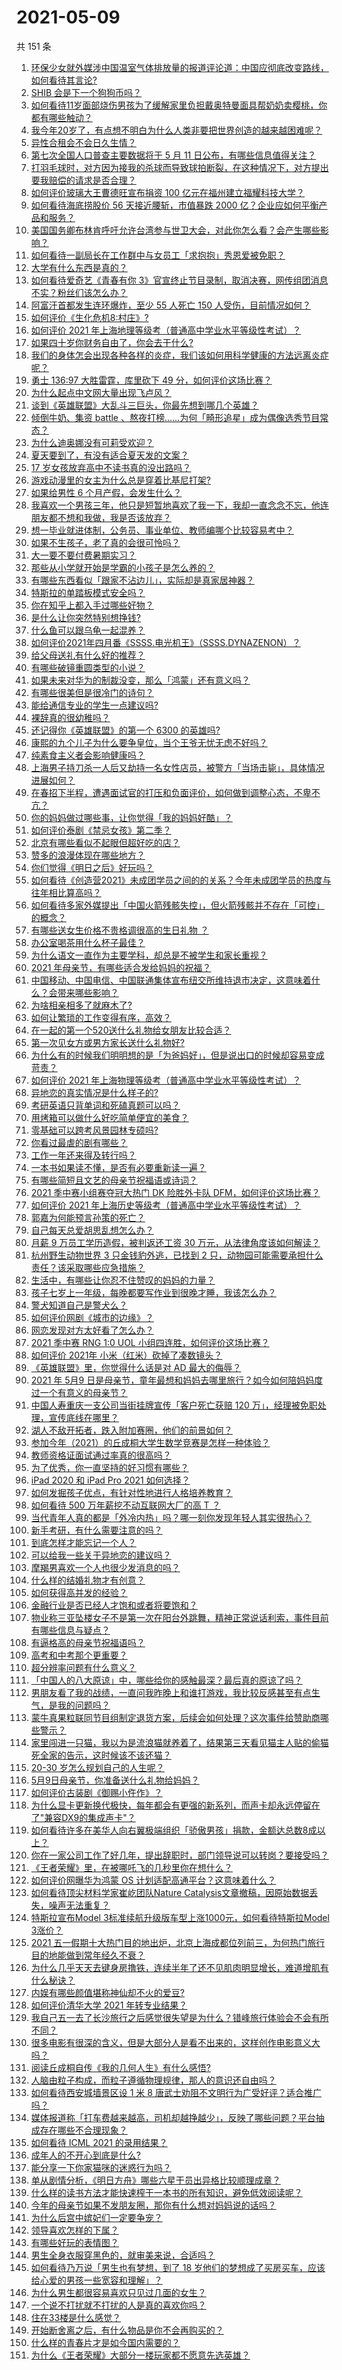 # 2021-05-09

共 151 条

<!-- BEGIN -->
<!-- 最后更新时间 Sun May 09 2021 18:01:47 GMT+0800 (China Standard Time) -->

1. [环保少女就外媒涉中国温室气体排放量的报道评论道：中国应彻底改变路线，如何看待其言论?](https://www.zhihu.com/question/458454363)
2. [SHIB 会是下一个狗狗币吗？](https://www.zhihu.com/question/455602405)
3. [如何看待11岁面部烧伤男孩为了缓解家里负担戴奥特曼面具帮奶奶卖樱桃，你都有哪些触动？](https://www.zhihu.com/question/458441722)
4. [我今年20岁了，有点想不明白为什么人类非要把世界创造的越来越困难呢？](https://www.zhihu.com/question/452475296)
5. [异性合租会不会日久生情？](https://www.zhihu.com/question/295424569)
6. [第七次全国人口普查主要数据将于 5 月 11
   日公布，有哪些信息值得关注？](https://www.zhihu.com/question/458484293)
7. [打羽毛球时，对方因为接我的杀球而导致球拍断裂，在这种情况下，对方提出要我赔偿的请求是否合理？](https://www.zhihu.com/question/458085942)
8. [如何评价玻璃大王曹德旺宣布捐资 100
   亿元在福州建立福耀科技大学？](https://www.zhihu.com/question/457562649)
9. [如何看待海底捞股价 56 天接近腰斩，市值暴跌 2000
   亿？企业应如何平衡产品和服务？](https://www.zhihu.com/question/458401875)
10. [美国国务卿布林肯呼吁允许台湾参与世卫大会，对此你怎么看？会产生哪些影响？](https://www.zhihu.com/question/458323936)
11. [如何看待一副局长在工作群中与女员工「求抱抱」秀恩爱被免职？](https://www.zhihu.com/question/458503250)
12. [大学有什么东西是真的？](https://www.zhihu.com/question/430807321)
13. [如何看待爱奇艺《青春有你
    3》官宣终止节目录制，取消决赛，网传组团消息不实？粉丝们该怎么办？](https://www.zhihu.com/question/458528380)
14. [阿富汗首都发生连环爆炸，至少 55 人死亡 150
    人受伤，目前情况如何？](https://www.zhihu.com/question/458480026)
15. [如何评价《生化危机8:村庄》?](https://www.zhihu.com/question/401056274)
16. [如何评价 2021
    年上海地理等级考（普通高中学业水平等级性考试）？](https://www.zhihu.com/question/455870799)
17. [如果四十岁你财务自由了，你会去干什么?](https://www.zhihu.com/question/323042685)
18. [我们的身体怎会出现各种各样的炎症，我们该如何用科学健康的方法远离炎症呢？](https://www.zhihu.com/question/457066503)
19. [勇士 136:97 大胜雷霆，库里砍下 49
    分，如何评价这场比赛？](https://www.zhihu.com/question/458480119)
20. [为什么起点中文网大量出现飞卢风？](https://www.zhihu.com/question/454447604)
21. [谈到《英雄联盟》大乱斗三巨头，你最先想到哪几个英雄？](https://www.zhihu.com/question/457624791)
22. [倾倒牛奶、集资 battle
    、熬夜打榜……为何「畸形追星」成为偶像选秀节目常态？](https://www.zhihu.com/question/458482372)
23. [为什么迪奥娜没有可莉受欢迎？](https://www.zhihu.com/question/458071219)
24. [夏天要到了，有没有适合夏天发的文案？](https://www.zhihu.com/question/457426438)
25. [17 岁女孩放弃高中不读书真的没出路吗？](https://www.zhihu.com/question/456404042)
26. [游戏动漫里的女主为什么总是穿着比基尼打架?](https://www.zhihu.com/question/453352120)
27. [如果给男性 6 个月产假，会发生什么？](https://www.zhihu.com/question/458379267)
28. [我喜欢一个男孩三年，他只是短暂地喜欢了我一下，我却一直念念不忘，他连朋友都不想和我做，我是否该放弃？](https://www.zhihu.com/question/457848299)
29. [想一毕业就进体制，公务员、事业单位、教师编哪个比较容易考中？](https://www.zhihu.com/question/456370248)
30. [如果不生孩子，老了真的会很可怜吗？](https://www.zhihu.com/question/444313202)
31. [大一要不要付费暑期实习？](https://www.zhihu.com/question/455448204)
32. [那些从小学就开始是学霸的小孩子是怎么养的？](https://www.zhihu.com/question/427567462)
33. [有哪些东西看似「跟家不沾边儿」，实际却是真家居神器？](https://www.zhihu.com/question/454606011)
34. [特斯拉的单踏板模式安全吗？](https://www.zhihu.com/question/457106227)
35. [你在知乎上都入手过哪些好物？](https://www.zhihu.com/question/400600549)
36. [是什么让你突然特别想挣钱?](https://www.zhihu.com/question/452130448)
37. [什么鱼可以跟乌龟一起混养？](https://www.zhihu.com/question/412373130)
38. [如何评价2021年四月番《SSSS.电光机王》（SSSS.DYNAZENON）？](https://www.zhihu.com/question/452632784)
39. [给父母送礼有什么好的推荐？](https://www.zhihu.com/question/27251347)
40. [有哪些破镜重圆类型的小说？](https://www.zhihu.com/question/367778572)
41. [如果未来对华为的制裁没变，那么「鸿蒙」还有意义吗？](https://www.zhihu.com/question/458261749)
42. [有哪些很美但是很冷门的诗句？](https://www.zhihu.com/question/375569001)
43. [能给通信专业的学生一点建议吗?](https://www.zhihu.com/question/457152857)
44. [裸辞真的很幼稚吗？](https://www.zhihu.com/question/449669673)
45. [还记得你《英雄联盟》的第一个 6300 的英雄吗?](https://www.zhihu.com/question/456821024)
46. [康熙的九个儿子为什么要争皇位，当个王爷无忧无虑不好吗？](https://www.zhihu.com/question/359062106)
47. [纯素食主义者会影响健康吗？](https://www.zhihu.com/question/453599389)
48. [上海男子持刀杀一人后又劫持一名女性店员，被警方「当场击毙」，具体情况进展如何？](https://www.zhihu.com/question/458381524)
49. [在春招下半程，遭遇面试官的打压和负面评价，如何做到调整心态，不卑不亢？](https://www.zhihu.com/question/456311851)
50. [你的妈妈做过哪些事，让你觉得「我的妈妈好酷」？](https://www.zhihu.com/question/458487978)
51. [如何评价泰剧《禁忌女孩》第二季？](https://www.zhihu.com/question/458258491)
52. [北京有哪些看似不起眼但超好吃的店？](https://www.zhihu.com/question/418606249)
53. [赞多的浪漫体现在哪些地方？](https://www.zhihu.com/question/458459520)
54. [你们觉得《明日之后》好玩吗？](https://www.zhihu.com/question/303117006)
55. [如何看待《创造营2021》未成团学员之间的的关系？今年未成团学员的热度与往年相比算高吗？](https://www.zhihu.com/question/457242228)
56. [如何看待多家外媒提出「中国火箭残骸失控」，但火箭残骸并不存在「可控」的概念？](https://www.zhihu.com/question/458384867)
57. [有哪些送女生价格不贵格调很高的生日礼物 ？](https://www.zhihu.com/question/277831030)
58. [办公室喝茶用什么杯子最佳？](https://www.zhihu.com/question/21898087)
59. [为什么语文一直作为主要学科，却总是不被学生和家长重视？](https://www.zhihu.com/question/269469146)
60. [2021 年母亲节，有哪些适合发给妈妈的祝福？](https://www.zhihu.com/question/458284693)
61. [中国移动、中国电信、中国联通集体宣布纽交所维持退市决定，这意味着什么？会带来哪些影响？](https://www.zhihu.com/question/458322456)
62. [为啥相亲相多了就麻木了?](https://www.zhihu.com/question/457773878)
63. [如何让繁琐的工作变得有序，高效？](https://www.zhihu.com/question/451336216)
64. [在一起的第一个520送什么礼物给女朋友比较合适？](https://www.zhihu.com/question/323253191)
65. [第一次见女方或男方家长送什么礼物好?](https://www.zhihu.com/question/23088823)
66. [为什么有的时候我们明明想的是「为爸妈好」，但是说出口的时候却容易变成苛责？](https://www.zhihu.com/question/458370640)
67. [如何评价 2021
    年上海物理等级考（普通高中学业水平等级性考试）？](https://www.zhihu.com/question/457401362)
68. [异地恋的真实情况是什么样子的?](https://www.zhihu.com/question/450814904)
69. [考研英语只背单词和死磕真题可以吗？](https://www.zhihu.com/question/271290200)
70. [用烤箱可以做什么好吃简单便宜的美食？](https://www.zhihu.com/question/21814613)
71. [零基础可以跨考风景园林专硕吗?](https://www.zhihu.com/question/454607882)
72. [你看过最虐的剧有哪些？](https://www.zhihu.com/question/453263383)
73. [工作一年还来得及转行吗？](https://www.zhihu.com/question/448045875)
74. [一本书如果读不懂，是否有必要重新读一遍？](https://www.zhihu.com/question/453840721)
75. [有哪些简短且文艺的母亲节祝福语或诗词？](https://www.zhihu.com/question/23724921)
76. [2021 季中赛小组赛夺冠大热门 DK 险胜外卡队
    DFM，如何评价这场比赛？](https://www.zhihu.com/question/458430509)
77. [如何评价 2021
    年上海历史等级考（普通高中学业水平等级性考试）？](https://www.zhihu.com/question/457916978)
78. [郭嘉为何能预言孙策的死亡？](https://www.zhihu.com/question/23022586)
79. [自己每天总爱胡思乱想怎么办？](https://www.zhihu.com/question/364386829)
80. [月薪 9 万员工学历造假，被判返还工资 30
    万元，从法律角度该如何解读？](https://www.zhihu.com/question/458409677)
81. [杭州野生动物世界 3 只金钱豹外逃，已找到 2
    只，动物园可能需要承担什么责任？该采取哪些应急措施？](https://www.zhihu.com/question/458351546)
82. [生活中，有哪些让你忍不住赞叹的妈妈的力量？](https://www.zhihu.com/question/458323560)
83. [孩子七岁上一年级，每晚都要写作业到很晚才睡，我该怎么办？](https://www.zhihu.com/question/453264257)
84. [警犬知道自己是警犬么？](https://www.zhihu.com/question/286005319)
85. [如何评价网剧《城市的边缘》？](https://www.zhihu.com/question/456716874)
86. [网恋发现对方太好看了怎么办？](https://www.zhihu.com/question/441357680)
87. [2021 季中赛 RNG 1:0 UOL
    小组四连胜，如何评价这场比赛？](https://www.zhihu.com/question/458401089)
88. [如何评价 2021年 小米（红米）砍掉了凑数镜头？](https://www.zhihu.com/question/458171647)
89. [《英雄联盟》里，你觉得什么话是对 AD 最大的侮辱？](https://www.zhihu.com/question/457722320)
90. [2021 年 5月9
    日是母亲节，童年最想和妈妈去哪里旅行？如今如何陪妈妈度过一个有意义的母亲节？](https://www.zhihu.com/question/458323851)
91. [中国人寿重庆一支公司当街挂牌宣传「客户死亡获赔 120
    万」，经理被免职处理，宣传底线在哪里？](https://www.zhihu.com/question/458335443)
92. [湖人不敌开拓者，跌入附加赛圈，他们的前景如何？](https://www.zhihu.com/question/458342651)
93. [参加今年（2021）的丘成桐大学生数学竞赛是怎样一种体验？](https://www.zhihu.com/question/458309120)
94. [教师资格证面试通过率真的很高吗？](https://www.zhihu.com/question/435289719)
95. [为了优秀，你一直坚持的好习惯有哪些？](https://www.zhihu.com/question/452488029)
96. [iPad 2020 和 iPad Pro 2021 如何选择？](https://www.zhihu.com/question/458086760)
97. [如何发掘孩子优点，有针对性地进行人格培养教育？](https://www.zhihu.com/question/457172825)
98. [如何看待 500 万年薪挖不动互联网大厂的高 T ？](https://www.zhihu.com/question/458412368)
99. [当代青年人真的都是「外冷内热」吗？哪一刻你发现年轻人其实很热心？](https://www.zhihu.com/question/457137869)
100. [新手考研，有什么需要注意的吗？](https://www.zhihu.com/question/456566597)
101. [到底怎样才能忘记一个人？](https://www.zhihu.com/question/457192146)
102. [可以给我一些关于异地恋的建议吗？](https://www.zhihu.com/question/455657139)
103. [摩羯男喜欢一个人也很少发消息的吗？](https://www.zhihu.com/question/455456088)
104. [什么样的结婚礼物才有创意？](https://www.zhihu.com/question/21278676)
105. [如何获得高并发的经验？](https://www.zhihu.com/question/40609661)
106. [金融行业是否已经人才饱和或者将要饱和？](https://www.zhihu.com/question/267950320)
107. [物业称三亚坠楼女子不是第一次在阳台外跳舞，精神正常说话利索，事件目前有哪些信息与疑点？](https://www.zhihu.com/question/458317199)
108. [有逼格高的母亲节祝福语吗？](https://www.zhihu.com/question/276955978)
109. [高考和中考那个更重要？](https://www.zhihu.com/question/450457099)
110. [超分辨率问题有什么意义？](https://www.zhihu.com/question/458035789)
111. [「中国人的八大原谅」中，哪些给你的感触最深？最后真的原谅了吗？](https://www.zhihu.com/question/458322564)
112. [男朋友看了我的战绩，一直问我昨晚上和谁打游戏，我比较反感甚至有点生气，是我的问题吗？](https://www.zhihu.com/question/457084853)
113. [蒙牛真果粒联同节目组制定退货方案，后续会如何处理？这次事件给赞助商哪些警示？](https://www.zhihu.com/question/458355922)
114. [家里闯进一只猫，我以为是流浪猫就养着了，结果第三天看见猫主人贴的偷猫死全家的告示，这时候该不该还猫？](https://www.zhihu.com/question/458067326)
115. [20-30 岁怎么规划自己的人生呢？](https://www.zhihu.com/question/303781246)
116. [5月9日母亲节，你准备送什么礼物给妈妈？](https://www.zhihu.com/question/458238204)
117. [如何评价古装剧《御赐小仵作》？](https://www.zhihu.com/question/457117887)
118. [为什么显卡更新换代极快，每年都会有更强的新系列，而声卡却永远停留在了"兼容DX9的集成声卡"？](https://www.zhihu.com/question/458007412)
119. [如何看待许多在美华人向右翼极端组织「骄傲男孩」捐款，金额达总数8成以上？](https://www.zhihu.com/question/458277293)
120. [你在一家公司工作了好几年，提出辞职时，部门领导说可以转岗？要接受吗？](https://www.zhihu.com/question/454570545)
121. [《王者荣耀》里，在被哪吒飞的几秒里你在想什么？](https://www.zhihu.com/question/457960562)
122. [如何评价网曝华为鸿蒙 OS 计划适配高通平台？这意味着什么？](https://www.zhihu.com/question/458227978)
123. [如何看待顶尖材料学家崔屹团队Nature
     Catalysis文章撤稿，因原始数据丢失，噪声无法重复？](https://www.zhihu.com/question/458152727)
124. [特斯拉宣布Model 3标准续航升级版车型上涨1000元，如何看待特斯拉Model
     3涨价？](https://www.zhihu.com/question/458323631)
125. [2021
     五一假期十大热门目的地出炉，北京上海成都位列前三，为何热门旅行目的地能做到常年经久不衰？](https://www.zhihu.com/question/458249774)
126. [为什么几乎天天去键身房撸铁，连续半年了还不见肌肉明显增长，难道增肌有什么秘诀？](https://www.zhihu.com/question/344778141)
127. [内娱有哪些颜值堪称神仙却不火的爱豆?](https://www.zhihu.com/question/439659001)
128. [如何评价清华大学 2021 年转专业结果？](https://www.zhihu.com/question/455564234)
129. [我自己五一去了长沙旅行之后感觉很失望是为什么？错峰旅行体验会不会有所不同？](https://www.zhihu.com/question/458141426)
130. [很多电影有很深的含义，但是大部分人是看不出来的，这样创作电影意义大吗？](https://www.zhihu.com/question/438741204)
131. [阅读丘成桐自传《我的几何人生》有什么感悟?](https://www.zhihu.com/question/452153948)
132. [人脑由粒子构成，而粒子遵循物理规律，那人的意识还自由吗？](https://www.zhihu.com/question/450868629)
133. [如何看待西安城墙景区设 1 米 8
     唐武士劝阻不文明行为广受好评？适合推广吗？](https://www.zhihu.com/question/458013084)
134. [媒体报道称「打车费越来越高，司机却越挣越少」，反映了哪些问题？平台抽成存在哪些不合理现象？](https://www.zhihu.com/question/458224652)
135. [如何看待 ICML 2021 的录用结果？](https://www.zhihu.com/question/458018028)
136. [成年人的不开心到底是什么?](https://www.zhihu.com/question/457811806)
137. [能分享一下你家猫咪的迷惑行为吗？](https://www.zhihu.com/question/457690584)
138. [单从剧情分析，《明日方舟》哪些六星干员出异格比较顺理成章？](https://www.zhihu.com/question/458079671)
139. [什么样的读书方法才能快速榨干一本书的所有知识，避免低效阅读呢？](https://www.zhihu.com/question/377547324)
140. [今年的母亲节如果不发朋友圈，那你有什么想对妈妈说的话吗？](https://www.zhihu.com/question/458321063)
141. [为什么后宫中嫔妃们一定要争宠？](https://www.zhihu.com/question/293865460)
142. [领导喜欢怎样的下属？](https://www.zhihu.com/question/288797213)
143. [有哪些好玩的表情图？](https://www.zhihu.com/question/31090236)
144. [男生全身衣服穿黑色的，就审美来说，合适吗？](https://www.zhihu.com/question/26534749)
145. [如何看待乃万说「男生也有梦想，到了 18
     岁他们的梦想成了买房买车，应该给心爱的男孩一些宽容和理解」？](https://www.zhihu.com/question/458072558)
146. [为什么男生都很容易喜欢只见过几面的女生？](https://www.zhihu.com/question/300699970)
147. [一个说不打扰就不打扰的人是真的喜欢你吗？](https://www.zhihu.com/question/455719746)
148. [住在33楼是什么感觉？](https://www.zhihu.com/question/452537568)
149. [开始断舍离之后，有什么物品是你不会再购买的？](https://www.zhihu.com/question/457895008)
150. [什么样的青春片才是如今国内需要的？](https://www.zhihu.com/question/30589916)
151. [为什么《王者荣耀》大部分一楼玩家都不愿意先选英雄？](https://www.zhihu.com/question/457720588)

<!-- END -->
